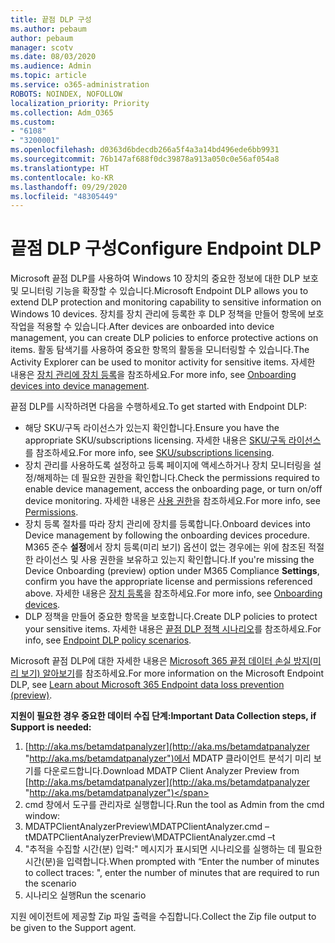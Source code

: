 ```yaml
---
title: 끝점 DLP 구성
ms.author: pebaum
author: pebaum
manager: scotv
ms.date: 08/03/2020
ms.audience: Admin
ms.topic: article
ms.service: o365-administration
ROBOTS: NOINDEX, NOFOLLOW
localization_priority: Priority
ms.collection: Adm_O365
ms.custom:
- "6108"
- "3200001"
ms.openlocfilehash: d0363d6bdecdb266a5f4a3a14bd496ede6bb9931
ms.sourcegitcommit: 76b147af688f0dc39878a913a050c0e56af054a8
ms.translationtype: HT
ms.contentlocale: ko-KR
ms.lasthandoff: 09/29/2020
ms.locfileid: "48305449"
---
```

# <a name="configure-endpoint-dlp"></a><span data-ttu-id="5cc05-102">끝점 DLP 구성</span><span class="sxs-lookup"><span data-stu-id="5cc05-102">Configure Endpoint DLP</span></span>

<span data-ttu-id="5cc05-103">Microsoft 끝점 DLP를 사용하여 Windows 10 장치의 중요한 정보에 대한 DLP 보호 및 모니터링 기능을 확장할 수 있습니다.</span><span class="sxs-lookup"><span data-stu-id="5cc05-103">Microsoft Endpoint DLP allows you to extend DLP protection and monitoring capability to sensitive information on Windows 10 devices.</span></span> <span data-ttu-id="5cc05-104">장치를 장치 관리에 등록한 후 DLP 정책을 만들어 항목에 보호 작업을 적용할 수 있습니다.</span><span class="sxs-lookup"><span data-stu-id="5cc05-104">After devices are onboarded into device management, you can create DLP policies to enforce protective actions on items.</span></span> <span data-ttu-id="5cc05-105">활동 탐색기를 사용하여 중요한 항목의 활동을 모니터링할 수 있습니다.</span><span class="sxs-lookup"><span data-stu-id="5cc05-105">The Activity Explorer can be used to monitor activity for sensitive items.</span></span> <span data-ttu-id="5cc05-106">자세한 내용은 [장치 관리에 장치 등록](https://docs.microsoft.com/microsoft-365/compliance/endpoint-dlp-getting-started#onboarding-devices-into-device-management)을 참조하세요.</span><span class="sxs-lookup"><span data-stu-id="5cc05-106">For more info, see [Onboarding devices into device management](https://docs.microsoft.com/microsoft-365/compliance/endpoint-dlp-getting-started#onboarding-devices-into-device-management).</span></span>  

<span data-ttu-id="5cc05-107">끝점 DLP를 시작하려면 다음을 수행하세요.</span><span class="sxs-lookup"><span data-stu-id="5cc05-107">To get started with Endpoint DLP:</span></span>

- <span data-ttu-id="5cc05-108">해당 SKU/구독 라이선스가 있는지 확인합니다.</span><span class="sxs-lookup"><span data-stu-id="5cc05-108">Ensure you have the appropriate SKU/subscriptions licensing.</span></span> <span data-ttu-id="5cc05-109">자세한 내용은 [SKU/구독 라이선스](https://docs.microsoft.com/microsoft-365/compliance/endpoint-dlp-getting-started#skusubscriptions-licensing)를 참조하세요.</span><span class="sxs-lookup"><span data-stu-id="5cc05-109">For more info, see [SKU/subscriptions licensing](https://docs.microsoft.com/microsoft-365/compliance/endpoint-dlp-getting-started#skusubscriptions-licensing).</span></span>
- <span data-ttu-id="5cc05-110">장치 관리를 사용하도록 설정하고 등록 페이지에 액세스하거나 장치 모니터링을 설정/해제하는 데 필요한 권한을 확인합니다.</span><span class="sxs-lookup"><span data-stu-id="5cc05-110">Check the permissions required to enable device management, access the onboarding page, or turn on/off device monitoring.</span></span> <span data-ttu-id="5cc05-111">자세한 내용은 [사용 권한](https://docs.microsoft.com/microsoft-365/compliance/endpoint-dlp-getting-started#permissions)을 참조하세요.</span><span class="sxs-lookup"><span data-stu-id="5cc05-111">For more info, see [Permissions](https://docs.microsoft.com/microsoft-365/compliance/endpoint-dlp-getting-started#permissions).</span></span>
- <span data-ttu-id="5cc05-112">장치 등록 절차를 따라 장치 관리에 장치를 등록합니다.</span><span class="sxs-lookup"><span data-stu-id="5cc05-112">Onboard devices into Device management by following the onboarding devices procedure.</span></span> <span data-ttu-id="5cc05-113">M365 준수 **설정**에서 장치 등록(미리 보기) 옵션이 없는 경우에는 위에 참조된 적절한 라이선스 및 사용 권한을 보유하고 있는지 확인합니다.</span><span class="sxs-lookup"><span data-stu-id="5cc05-113">If you're missing the Device Onboarding (preview) option under M365 Compliance  **Settings**, confirm you have the appropriate license and permissions referenced above.</span></span> <span data-ttu-id="5cc05-114">자세한 내용은 [장치 등록](https://docs.microsoft.com/microsoft-365/compliance/endpoint-dlp-getting-started#onboarding-devices)을 참조하세요.</span><span class="sxs-lookup"><span data-stu-id="5cc05-114">For more info, see [Onboarding devices](https://docs.microsoft.com/microsoft-365/compliance/endpoint-dlp-getting-started#onboarding-devices).</span></span> 
- <span data-ttu-id="5cc05-115">DLP 정책을 만들어 중요한 항목을 보호합니다.</span><span class="sxs-lookup"><span data-stu-id="5cc05-115">Create DLP policies to protect your sensitive items.</span></span> <span data-ttu-id="5cc05-116">자세한 내용은 [끝점 DLP 정책 시나리오](https://docs.microsoft.com/microsoft-365/compliance/endpoint-dlp-using?view=o365-worldwide#endpoint-dlp-policy-scenarios)를 참조하세요.</span><span class="sxs-lookup"><span data-stu-id="5cc05-116">For info, see [Endpoint DLP policy scenarios](https://docs.microsoft.com/microsoft-365/compliance/endpoint-dlp-using?view=o365-worldwide#endpoint-dlp-policy-scenarios).</span></span>

<span data-ttu-id="5cc05-117">Microsoft 끝점 DLP에 대한 자세한 내용은 [Microsoft 365 끝점 데이터 손실 방지(미리 보기) 알아보기](https://docs.microsoft.com/microsoft-365/compliance/endpoint-dlp-learn-about)를 참조하세요.</span><span class="sxs-lookup"><span data-stu-id="5cc05-117">For more information on the Microsoft Endpoint DLP, see [Learn about Microsoft 365 Endpoint data loss prevention (preview)](https://docs.microsoft.com/microsoft-365/compliance/endpoint-dlp-learn-about).</span></span>

<span data-ttu-id="5cc05-118">**지원이 필요한 경우 중요한 데이터 수집 단계:**</span><span class="sxs-lookup"><span data-stu-id="5cc05-118">**Important Data Collection steps, if Support is needed:**</span></span>

1. <span data-ttu-id="5cc05-119">[http://aka.ms/betamdatpanalyzer](http://aka.ms/betamdatpanalyzer "http://aka.ms/betamdatpanalyzer")에서 MDATP 클라이언트 분석기 미리 보기를 다운로드합니다.</span><span class="sxs-lookup"><span data-stu-id="5cc05-119">Download MDATP Client Analyzer Preview from [http://aka.ms/betamdatpanalyzer](http://aka.ms/betamdatpanalyzer "http://aka.ms/betamdatpanalyzer")</span></span>
2. <span data-ttu-id="5cc05-120">cmd 창에서 도구를 관리자로 실행합니다.</span><span class="sxs-lookup"><span data-stu-id="5cc05-120">Run the tool as Admin from the cmd window:</span></span>
3. <span data-ttu-id="5cc05-121">MDATPClientAnalyzerPreview\MDATPClientAnalyzer.cmd –t</span><span class="sxs-lookup"><span data-stu-id="5cc05-121">MDATPClientAnalyzerPreview\MDATPClientAnalyzer.cmd –t</span></span>
4. <span data-ttu-id="5cc05-122">"추적을 수집할 시간(분) 입력:" 메시지가 표시되면 시나리오를 실행하는 데 필요한 시간(분)을 입력합니다.</span><span class="sxs-lookup"><span data-stu-id="5cc05-122">When prompted with “Enter the number of minutes to collect traces: ", enter the number of minutes that are required to run the scenario</span></span>
5. <span data-ttu-id="5cc05-123">시나리오 실행</span><span class="sxs-lookup"><span data-stu-id="5cc05-123">Run the scenario</span></span>

<span data-ttu-id="5cc05-124">지원 에이전트에 제공할 Zip 파일 출력을 수집합니다.</span><span class="sxs-lookup"><span data-stu-id="5cc05-124">Collect the Zip file output to be given to the Support agent.</span></span>
